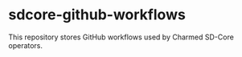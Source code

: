 # sdcore-github-workflows

This repository stores GitHub workflows used by Charmed SD-Core operators.
